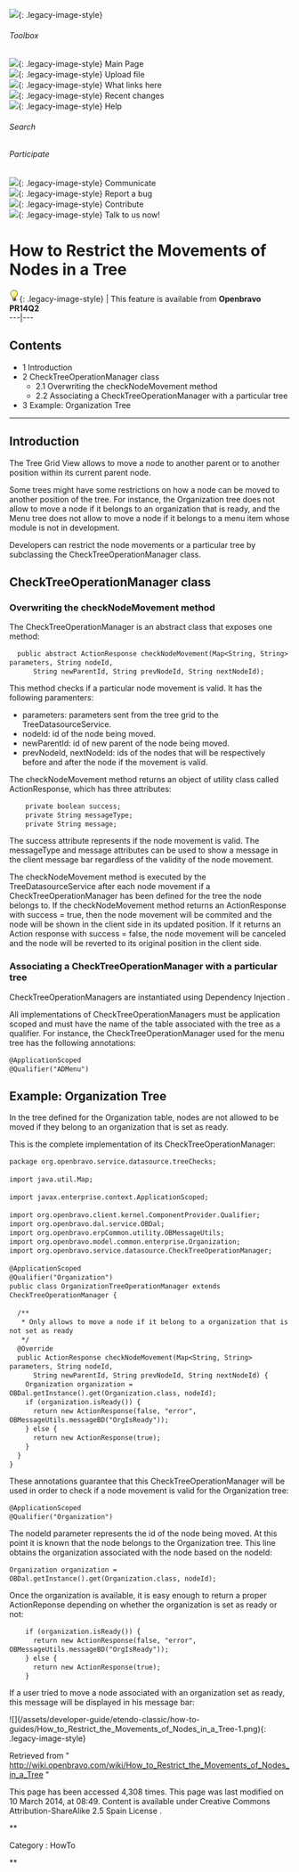 ![](skins/openbravo/images/social-blogs-sidebar-banner.png){: .legacy-image-style}

######  Toolbox

![](skins/openbravo/images/flecha1.jpg){: .legacy-image-style} Main Page  
![](skins/openbravo/images/flecha1.jpg){: .legacy-image-style} Upload file  
![](skins/openbravo/images/flecha1.jpg){: .legacy-image-style} What links here  
![](skins/openbravo/images/flecha1.jpg){: .legacy-image-style} Recent changes  
![](skins/openbravo/images/flecha1.jpg){: .legacy-image-style} Help  
  
  

######  Search

######  Participate

![](skins/openbravo/images/flecha1.jpg){: .legacy-image-style} Communicate  
![](skins/openbravo/images/flecha1.jpg){: .legacy-image-style} Report a bug  
![](skins/openbravo/images/flecha1.jpg){: .legacy-image-style} Contribute  
![](skins/openbravo/images/flecha1.jpg){: .legacy-image-style} Talk to us now!  

  

#  How to Restrict the Movements of Nodes in a Tree

![](/assets/developer-guide/etendo-classic/how-to-guides/Bulbgraph.png){: .legacy-image-style} |
This feature is available from **Openbravo PR14Q2**  
---|---  
  
##  Contents

  * 1  Introduction 
  * 2  CheckTreeOperationManager class 
    * 2.1  Overwriting the checkNodeMovement method 
    * 2.2  Associating a CheckTreeOperationManager with a particular tree 
  * 3  Example: Organization Tree 

  
---  
  
##  Introduction

The  Tree Grid View  allows to move a node to another parent or to another
position within its current parent node.

Some trees might have some restrictions on how a node can be moved to another
position of the tree. For instance, the Organization tree does not allow to
move a node if it belongs to an organization that is ready, and the Menu tree
does not allow to move a node if it belongs to a menu item whose module is not
in development.

Developers can restrict the node movements or a particular tree by subclassing
the CheckTreeOperationManager class.

##  CheckTreeOperationManager class

###  Overwriting the checkNodeMovement method

The  CheckTreeOperationManager  is an abstract class that exposes one method:

    
    
      public abstract ActionResponse checkNodeMovement(Map<String, String> parameters, String nodeId,
          String newParentId, String prevNodeId, String nextNodeId);

This method checks if a particular node movement is valid. It has the
following paramenters:

  * parameters: parameters sent from the tree grid to the TreeDatasourceService. 
  * nodeId: id of the node being moved. 
  * newParentId: id of new parent of the node being moved. 
  * prevNodeId, nextNodeId: ids of the nodes that will be respectively before and after the node if the movement is valid. 

The checkNodeMovement method returns an object of utility class called
ActionResponse, which has three attributes:

    
    
        private boolean success;
        private String messageType;
        private String message;

The success attribute represents if the node movement is valid. The
messageType and message attributes can be used to show a message in the client
message bar regardless of the validity of the node movement.

The checkNodeMovement method is executed by the  TreeDatasourceService  after
each node movement if a CheckTreeOperationManager has been defined for the
tree the node belongs to. If the checkNodeMovement method returns an
ActionResponse with success = true, then the node movement will be commited
and the node will be shown in the client side in its updated position. If it
returns an Action response with success = false, the node movement will be
canceled and the node will be reverted to its original position in the client
side.

###  Associating a CheckTreeOperationManager with a particular tree

CheckTreeOperationManagers are instantiated using  Dependency Injection  .

All implementations of CheckTreeOperationManagers must be application scoped
and must have the name of the table associated with the tree as a qualifier.
For instance, the CheckTreeOperationManager used for the menu tree has the
following annotations:

    
    
    @ApplicationScoped
    @Qualifier("ADMenu")

##  Example: Organization Tree

In the tree defined for the Organization table, nodes are not allowed to be
moved if they belong to an organization that is set as ready.

This is the complete implementation of its CheckTreeOperationManager:

    
    
    package org.openbravo.service.datasource.treeChecks;
     
    import java.util.Map;
     
    import javax.enterprise.context.ApplicationScoped;
     
    import org.openbravo.client.kernel.ComponentProvider.Qualifier;
    import org.openbravo.dal.service.OBDal;
    import org.openbravo.erpCommon.utility.OBMessageUtils;
    import org.openbravo.model.common.enterprise.Organization;
    import org.openbravo.service.datasource.CheckTreeOperationManager;
     
    @ApplicationScoped
    @Qualifier("Organization")
    public class OrganizationTreeOperationManager extends CheckTreeOperationManager {
     
      /**
       * Only allows to move a node if it belong to a organization that is not set as ready
       */
      @Override
      public ActionResponse checkNodeMovement(Map<String, String> parameters, String nodeId,
          String newParentId, String prevNodeId, String nextNodeId) {
        Organization organization = OBDal.getInstance().get(Organization.class, nodeId);
        if (organization.isReady()) {
          return new ActionResponse(false, "error", OBMessageUtils.messageBD("OrgIsReady"));
        } else {
          return new ActionResponse(true);
        }
      }
    }

These annotations guarantee that this CheckTreeOperationManager will be used
in order to check if a node movement is valid for the Organization tree:

    
    
    @ApplicationScoped
    @Qualifier("Organization")

The nodeId parameter represents the id of the node being moved. At this point
it is known that the node belongs to the Organization tree. This line obtains
the organization associated with the node based on the nodeId:

    
    
    Organization organization = OBDal.getInstance().get(Organization.class, nodeId);

Once the organization is available, it is easy enough to return a proper
ActionReponse depending on whether the organization is set as ready or not:

    
    
        if (organization.isReady()) {
          return new ActionResponse(false, "error", OBMessageUtils.messageBD("OrgIsReady"));
        } else {
          return new ActionResponse(true);
        }

If a user tried to move a node associated with an organization set as ready,
this message will be displayed in his message bar:

![](/assets/developer-guide/etendo-classic/how-to-
guides/How_to_Restrict_the_Movements_of_Nodes_in_a_Tree-1.png){: .legacy-image-style}

Retrieved from "
http://wiki.openbravo.com/wiki/How_to_Restrict_the_Movements_of_Nodes_in_a_Tree
"

This page has been accessed 4,308 times. This page was last modified on 10
March 2014, at 08:49. Content is available under  Creative Commons
Attribution-ShareAlike 2.5 Spain License  .

  
**

Category  :  HowTo

**

